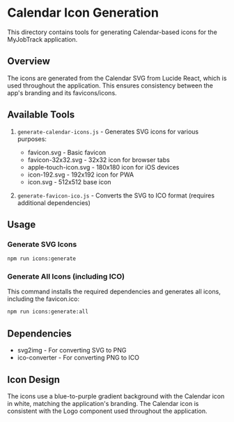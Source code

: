 # Calendar Icon Generation

This directory contains tools for generating Calendar-based icons for the MyJobTrack application.

## Overview

The icons are generated from the Calendar SVG from Lucide React, which is used throughout the application. This ensures consistency between the app's branding and its favicons/icons.

## Available Tools

1. `generate-calendar-icons.js` - Generates SVG icons for various purposes:
   - favicon.svg - Basic favicon
   - favicon-32x32.svg - 32x32 icon for browser tabs
   - apple-touch-icon.svg - 180x180 icon for iOS devices
   - icon-192.svg - 192x192 icon for PWA
   - icon.svg - 512x512 base icon

2. `generate-favicon-ico.js` - Converts the SVG to ICO format (requires additional dependencies)

## Usage

### Generate SVG Icons

```bash
npm run icons:generate
```

### Generate All Icons (including ICO)

This command installs the required dependencies and generates all icons, including the favicon.ico:

```bash
npm run icons:generate:all
```

## Dependencies

- svg2img - For converting SVG to PNG
- ico-converter - For converting PNG to ICO

## Icon Design

The icons use a blue-to-purple gradient background with the Calendar icon in white, matching the application's branding. The Calendar icon is consistent with the Logo component used throughout the application.
